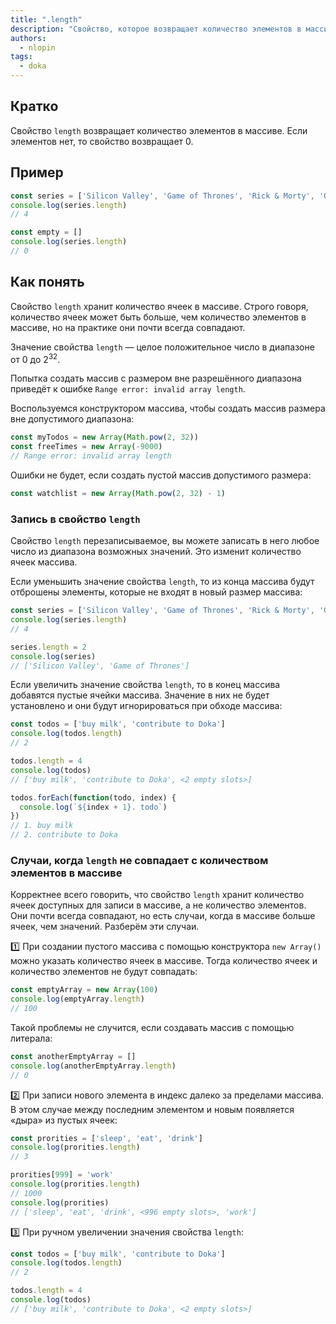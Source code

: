 ```yaml
---
title: ".length"
description: "Свойство, которое возвращает количество элементов в массиве."
authors:
  - nlopin
tags:
  - doka
---
```


## Кратко

Свойство `length` возвращает количество элементов в массиве. Если элементов нет, то свойство возвращает 0.

## Пример

```js
const series = ['Silicon Valley', 'Game of Thrones', 'Rick & Morty', 'Gravity Falls']
console.log(series.length)
// 4

const empty = []
console.log(series.length)
// 0
```

## Как понять

Свойство `length` хранит количество ячеек в массиве. Строго говоря, количество ячеек может быть больше, чем количество элементов в массиве, но на практике они почти всегда совпадают.

Значение свойства `length` — целое положительное число в диапазоне от 0 до 2<sup>32</sup>.

Попытка создать массив с размером вне разрешённого диапазона приведёт к ошибке `Range error: invalid array length`.

Воспользуемся конструктором массива, чтобы создать массив размера вне допустимого диапазона:

```js
const myTodos = new Array(Math.pow(2, 32))
const freeTimes = new Array(-9000)
// Range error: invalid array length
```

Ошибки не будет, если создать пустой массив допустимого размера:

```js
const watchlist = new Array(Math.pow(2, 32) - 1)
```

### Запись в свойство `length`

Свойство `length` перезаписываемое, вы можете записать в него любое число из диапазона возможных значений. Это изменит количество ячеек массива.

Если уменьшить значение свойства `length`, то из конца массива будут отброшены элементы, которые не входят в новый размер массива:

```js
const series = ['Silicon Valley', 'Game of Thrones', 'Rick & Morty', 'Gravity Falls']
console.log(series.length)
// 4

series.length = 2
console.log(series)
// ['Silicon Valley', 'Game of Thrones']
```

Если увеличить значение свойства `length`, то в конец массива добавятся пустые ячейки массива. Значение в них не будет установлено и они будут игнорироваться при обходе массива:

```js
const todos = ['buy milk', 'contribute to Doka']
console.log(todos.length)
// 2

todos.length = 4
console.log(todos)
// ['buy milk', 'contribute to Doka', <2 empty slots>]

todos.forEach(function(todo, index) {
  console.log(`${index + 1}. todo`)
})
// 1. buy milk
// 2. contribute to Doka
```

### Случаи, когда `length` не совпадает с количеством элементов в массиве

Корректнее всего говорить, что свойство `length` хранит количество ячеек доступных для записи в массиве, а не количество элементов. Они почти всегда совпадают, но есть случаи, когда в массиве больше ячеек, чем значений. Разберём эти случаи.

1️⃣ При создании пустого массива с помощью конструктора `new Array()` можно указать количество ячеек в массиве. Тогда количество ячеек и количество элементов не будут совпадать:

```js
const emptyArray = new Array(100)
console.log(emptyArray.length)
// 100
```

Такой проблемы не случится, если создавать массив с помощью литерала:

```js
const anotherEmptyArray = []
console.log(anotherEmptyArray.length)
// 0
```

2️⃣ При записи нового элемента в индекс далеко за пределами массива. В этом случае между последним элементом и новым появляется «дыра» из пустых ячеек:

```js
const prorities = ['sleep', 'eat', 'drink']
console.log(prorities.length)
// 3

prorities[999] = 'work'
console.log(prorities.length)
// 1000
console.log(prorities)
// ['sleep', 'eat', 'drink', <996 empty slots>, 'work']
```

3️⃣ При ручном увеличении значения свойства `length`:

```js
const todos = ['buy milk', 'contribute to Doka']
console.log(todos.length)
// 2

todos.length = 4
console.log(todos)
// ['buy milk', 'contribute to Doka', <2 empty slots>]
```
